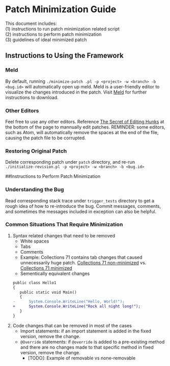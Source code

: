 # Patch Minimization Guide
This document includes: <br>
(1) instructions to run patch minimization related script <br>
(2) instructions to perform patch minimization <br>
(3) guidelines of ideal minimized patch 

## Instructions to Using the Framework
### Meld
By default, running `./minimize-patch .pl -p <project> -w <branch> -b <bug.id>` will automatically open up meld.  Meld is a user-friendly editor to visualize the changes introduced in the patch.  Visit [Meld](http://meldmerge.org/help/) for further instructions to download.
### Other Editors
Feel free to use any other editors.  Reference [The Secret of Editing Hunks](http://joaquin.windmuller.ca/2011/11/16/selectively-select-changes-to-commit-with-git-or-imma-edit-your-hunk) at the bottom of the page to mannually edit patches.  REMINDER: some editors, such as Atom, will automatically remove the spaces at the end of the file, causing the patch file to be corrupted.
### Restoring Original Patch
Delete corresponding patch under `patch` directory, and re-run `./initialize-revision.pl -p <project> -w <branch> -b <bug.id>`

##Instructions to Perform Patch Minimization
### Understanding the Bug
Read corresponding stack trace under `trigger_tests` directory to get a rough idea of how to re-introduce the bug.  Commit messages, comments, and sometimes the messages included in exception can also be helpful.

### Common Situations That Require Minimization
1. Syntax related changes that need to be removed
	* White spaces 
	* Tabs
	* Comments
	* Example: Collections 71 contains tab changes that caused unnecessarily huge patch. [Collections 71 non-minimized](https://github.com/ypzheng/defects4j/blob/merge-bug-mining-into-master/framework/bug-mining/code-example/col.71.preminimized.patch) vs. [Collections 71 minimized](https://github.com/ypzheng/defects4j/blob/merge-bug-mining-into-master/framework/bug-mining/code-example/col.71.minimized.patch)
	* Sementically equivalent changes
	```diff
	public class Hello1
	{
	   public static void Main()
	   {
	-      System.Console.WriteLine("Hello, World!");
	+      System.Console.WriteLine("Rock all night long!");
	   }
	}
	```
2. Code changes that can be removed in most of the cases
	* Import statements: if an import statement is added in the fixed version, remove the change.
	* `@Override` statements: if `@override` is added to a pre-existing method and there are no changes made to that specific method in fixed version, remove the change.
		* [TODO]: Example of removable vs none-removable